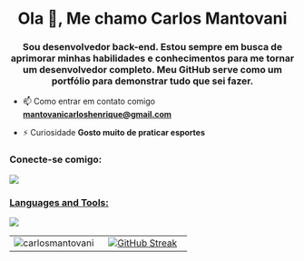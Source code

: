 <h1 align="center">Ola 👋, Me chamo Carlos Mantovani</h1>
<h3 align="center"> Sou desenvolvedor back-end. Estou sempre em busca de aprimorar minhas habilidades e conhecimentos para me tornar um desenvolvedor completo. Meu GitHub serve como um portfólio para demonstrar tudo que sei fazer.</h3>

- 📫 Como entrar em contato comigo **mantovanicarloshenrique@gmail.com**

- ⚡ Curiosidade **Gosto muito de praticar esportes**

<h3 align="left">Conecte-se comigo:</h3>
<p align="left">
<a href="https://www.linkedin.com/in/carlosmantovani/">
    <img src="https://skillicons.dev/icons?i=linkedin&theme=light" />
</p>

<h3 align="left">Languages and Tools:</h3>
<p align="left">
  <a href="https://skillicons.dev">
    <img src="https://skillicons.dev/icons?i=java,php,spring,laravel,aws,mysql,rabbitmq,bootstrap,gulp,postman&theme=light" />
  </a>
</p>

<div align="center">
  <table width="100%">
  <tr>
    <td align="center" width="50%">
      <img src="https://github-readme-stats.vercel.app/api/top-langs?username=carlosmantovani&show_icons=true&locale=en&layout=compact" alt="carlosmantovani" />
    </td>
    <td align="center" width="50%">
     <a href="https://git.io/streak-stats"><img src="https://github-readme-streak-stats.herokuapp.com?user=carlosmantovani&hide_border=verdadeiro&locale=pt_BR&date_format=M%20j%5B%2C%20Y%5D&mode=weekly&exclude_days=Sun%2CSat&hide_longest_streak=true" alt="GitHub Streak" /></a>
    </td>
  </tr>
</table>
</div>
